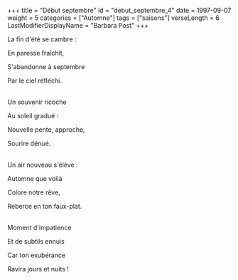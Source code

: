 +++
title = "Début septembre"
id = "debut_septembre_4"
date = 1997-09-07
weight = 5
categories = ["Automne"]
tags = ["saisons"]
verseLength = 6
LastModifierDisplayName = "Barbara Post"
+++

La fin d'été se cambre :

En paresse fraîchit,

S'abandonne à septembre

Par le ciel réfléchi.

 \
Un souvenir ricoche

Au soleil gradué :

Nouvelle pente, approche,

Sourire dénué.

 \
Un air nouveau s'élève :

Automne que voilà

Colore notre rêve,

Reberce en ton faux-plat.

 \
Moment d'impatience

Et de subtils ennuis

Car ton exubérance

Ravira jours et nuits !
